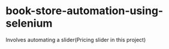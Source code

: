 # book-store-automation-using-selenium
Involves automating a slider(Pricing slider in this project)
